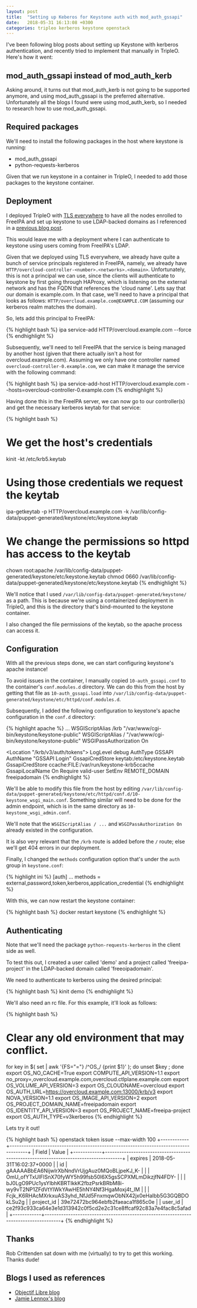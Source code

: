 ```yaml
---
layout: post
title:  "Setting up Keberos for Keystone auth with mod_auth_gssapi"
date:   2018-05-31 16:13:08 +0300
categories: tripleo kerberos keystone openstack
---
```


I've been following blog posts about setting up Keystone with kerberos
authentication, and recently tried to implement that manually in TripleO.
Here's how it went:

mod_auth_gssapi instead of mod_auth_kerb
----------------------------------------

Asking around, it turns out that mod_auth_kerb is not going to be supported
anymore, and using mod_auth_gssapi is the preferred alternative. Unfortunately
all the blogs I found were using mod_auth_kerb, so I needed to research how to
use mod_auth_gssapi.

Required packages
-----------------

We'll need to install the following packages in the host where keystone is
running:

* mod_auth_gssapi
* python-requests-kerberos

Given that we run keystone in a container in TripleO, I needed to add those
packages to the keystone container.

Deployment
----------

I deployed TripleO with [TLS everywhere][tls-everywhere] to have all the nodes enrolled to
FreeIPA and set up keystone to use LDAP-backed domains as I referenced in a
[previous blog post][previous-blog-post].

This would leave me with a deployment where I can authenticate to keystone
using users coming from FreeIPA's LDAP.

Given that we deployed using TLS everywhere, we already have quite a bunch of
service principals registered in FreeIPA, namely, we already have
`HTTP/overcloud-controller-<number>.<networks>.<domain>`. Unfortunately, this
is not a principal we can use, since the clients will authenticate to keystone
by first going through HAProxy, which is listening on the external network and
has the FQDN that references the 'cloud name'. Lets say that our domain is
example.com. In that case, we'll need to have a principal that looks as
follows: `HTTP/overcloud.example.com@EXAMPLE.COM` (assuming our kerberos
realm matches the domain).

So, lets add this principal to FreeIPA:


{% highlight bash %}
ipa service-add HTTP/overcloud.example.com --force
{% endhighlight %}

Subsequently, we'll need to tell FreeIPA that the service is being managed by
another host (given that there actually isn't a host for
overcloud.example.com). Assuming we only have one controller named
`overcloud-controller-0.example.com`, we can make it manage the service with
the following command:

{% highlight bash %}
ipa service-add-host HTTP/overcloud.example.com --hosts=overcloud-controller-0.example.com
{% endhighlight %}

Having done this in the FreeIPA server, we can now go to our controller(s) and
get the necessary kerberos keytab for that service:

{% highlight bash %}
# We get the host's credentials
kinit -kt /etc/krb5.keytab

# Using those credentials we request the keytab
ipa-getkeytab -p HTTP/overcloud.example.com -k /var/lib/config-data/puppet-generated/keystone/etc/keystone.keytab

# We change the permissions so httpd has access to the keytab
chown root:apache /var/lib/config-data/puppet-generated/keystone/etc/keystone.keytab
chmod 0660 /var/lib/config-data/puppet-generated/keystone/etc/keystone.keytab
{% endhighlight %}

We'll notice that I used `/var/lib/config-data/puppet-generated/keystone/` as
a path. This is because we're using a containerized deployment in TripleO, and
this is the directory that's bind-mounted to the keystone container.

I also changed the file permissions of the keytab, so the apache process can
access it.

Configuration
-------------

With all the previous steps done, we can start configuring keystone's apache
instance!

To avoid issues in the container, I manually copied `10-auth_gssapi.conf` to
the container's `conf.modules.d` directory. We can do this from the host by
getting that file as `10-auth_gssapi.load` into
`/var/lib/config-data/puppet-generated/keystone/etc/httpd/conf.modules.d`.

Subsequently, I added the following configuration to keystone's apache
configuration in the `conf.d` directory:

{% highlight apache %}
  ...
  WSGIScriptAlias /krb "/var/www/cgi-bin/keystone/keystone-public"
  WSGIScriptAlias / "/var/www/cgi-bin/keystone/keystone-public"
  WSGIPassAuthorization On

  <Location "/krb/v3/auth/tokens">
        LogLevel debug
        AuthType GSSAPI
        AuthName "GSSAPI Login"
        GssapiCredStore keytab:/etc/keystone.keytab
        GssapiCredStore ccache:FILE:/var/run/keystone-krb5ccache
        GssapiLocalName On
        Require valid-user
        SetEnv REMOTE_DOMAIN freeipadomain
  </Location>
{% endhighlight %}

We'll be able to modify this file from the host by editing
`/var/lib/config-data/puppet-generated/keystone/etc/httpd/conf.d/10-keystone_wsgi_main.conf`.
Something similar will need to be done for the admin endpoint, which is in the
same directory as `10-keystone_wsgi_admin.conf`.

We'll note that the `WSGIScriptAlias / ...` and `WSGIPassAuthorization On`
already existed in the configuration.

It is also very relevant that the `/krb` route is added before the `/` route;
else we'll get 404 errors in our deployment.

Finally, I changed the `methods` configuration option that's under the `auth`
group in `keystone.conf`:

{% highlight ini %}
[auth]
...
methods = external,password,token,kerberos,application_credential
{% endhighlight %}

With this, we can now restart the keystone container:

{% highlight bash %}
docker restart keystone
{% endhighlight %}

Authenticating
--------------

Note that we'll need the package `python-requests-kerberos` in the client side
as well.

To test this out, I created a user called 'demo' and a project called
'freeipa-project' in the LDAP-backed domain called 'freeoipadomain'.

We need to authenticate to kerberos using the desired principal:

{% highlight bash %}
kinit demo
{% endhighlight %}

We'll also need an rc file. For this example, it'll look as follows:

{% highlight bash %}
# Clear any old environment that may conflict.
for key in $( set | awk '{FS="="}  /^OS_/ {print $1}' ); do unset $key ; done
export OS_NO_CACHE=True
export COMPUTE_API_VERSION=1.1
export no_proxy=,overcloud.example.com,overcloud.ctlplane.example.com
export OS_VOLUME_API_VERSION=3
export OS_CLOUDNAME=overcloud
export OS_AUTH_URL=https://overcloud.example.com:13000/krb/v3
export NOVA_VERSION=1.1
export OS_IMAGE_API_VERSION=2
export OS_PROJECT_DOMAIN_NAME=freeipadomain
export OS_IDENTITY_API_VERSION=3
export OS_PROJECT_NAME=freeipa-project
export OS_AUTH_TYPE=v3kerberos
{% endhighlight %}

Lets try it out!

{% highlight bash %}
openstack token issue --max-width 100
+------------+-------------------------------------------------------------------------------------+
| Field      | Value                                                                               |
+------------+-------------------------------------------------------------------------------------+
| expires    | 2018-05-31T16:02:37+0000                                                            |
| id         | gAAAAABbEA6NijwIrXbNndVrUjgAuz0MQoBLjpeKJ_K-                                        |
|            | OmU_ofYTxUlFISnX70fyWY5h99fsb50l6X5gsSCPXMLmDikzjfN4FDY-                            |
|            | bJ0LgO9PUc1ysYIbhKBRTIkkK2fbzPsrkBRbM8i-wy9vT2NP1ZFdVtYlWkYAwHE5hNY4Nf3HgaMoxj4t_IM |
|            | Fcjk_K6RHAcMXrkxuAS3yhd_NfJd5FnxmqwObNX42jx0eHaIbb5G3GQBDOkLSu2g                    |
| project_id | 39e72472bc964ebfb2faeaca1f865c0e                                                    |
| user_id    | ce2f93c933ca64e3e1d313942c0f5cd2e2c31ce8ffcaf92c83a7e4fac8c5afad                    |
+------------+-------------------------------------------------------------------------------------+
{% endhighlight %}

Thanks
------

Rob Crittenden sat down with me (virtually) to try to get this working. Thanks
dude!

Blogs I used as references
--------------------------

* [Objectif Libre blog](https://www.objectif-libre.com/en/blog/2018/02/26/kerberos-authentication-for-keystone/)
* [Jamie Lennox's blog](https://www.jamielennox.net/blog/2015/02/12/step-by-step-kerberized-keystone/)

[tls-everywhere]: http://tripleo.org/install/advanced_deployment/ssl.html#tls-everywhere-for-the-overcloud
[previous-blog-post]: /2017/freeipa-ldap/

